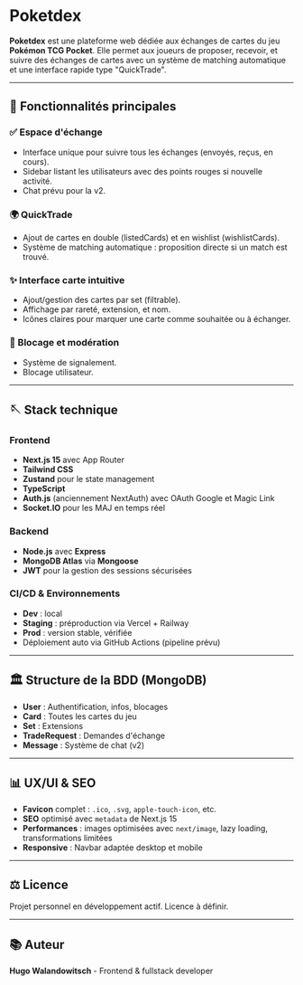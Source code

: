 # Poketdex

**Poketdex** est une plateforme web dédiée aux échanges de cartes du jeu **Pokémon TCG Pocket**. Elle permet aux joueurs de proposer, recevoir, et suivre des échanges de cartes avec un système de matching automatique et une interface rapide type "QuickTrade".

---

## 🚀 Fonctionnalités principales

### ✅ Espace d'échange

- Interface unique pour suivre tous les échanges (envoyés, reçus, en cours).
- Sidebar listant les utilisateurs avec des points rouges si nouvelle activité.
- Chat prévu pour la v2.

### 🌍 QuickTrade

- Ajout de cartes en double (listedCards) et en wishlist (wishlistCards).
- Système de matching automatique : proposition directe si un match est trouvé.

### ✨ Interface carte intuitive

- Ajout/gestion des cartes par set (filtrable).
- Affichage par rareté, extension, et nom.
- Icônes claires pour marquer une carte comme souhaitée ou à échanger.

### 🚫 Blocage et modération

- Système de signalement.
- Blocage utilisateur.

---

## 🪡 Stack technique

### Frontend

- **Next.js 15** avec App Router
- **Tailwind CSS**
- **Zustand** pour le state management
- **TypeScript**
- **Auth.js** (anciennement NextAuth) avec OAuth Google et Magic Link
- **Socket.IO** pour les MAJ en temps réel

### Backend

- **Node.js** avec **Express**
- **MongoDB Atlas** via **Mongoose**
- **JWT** pour la gestion des sessions sécurisées

### CI/CD & Environnements

- **Dev** : local
- **Staging** : préproduction via Vercel + Railway
- **Prod** : version stable, vérifiée
- Déploiement auto via GitHub Actions (pipeline prévu)

---

## 🏛️ Structure de la BDD (MongoDB)

- **User** : Authentification, infos, blocages
- **Card** : Toutes les cartes du jeu
- **Set** : Extensions
- **TradeRequest** : Demandes d'échange
- **Message** : Système de chat (v2)

---

## 📊 UX/UI & SEO

- **Favicon** complet : `.ico`, `.svg`, `apple-touch-icon`, etc.
- **SEO** optimisé avec `metadata` de Next.js 15
- **Performances** : images optimisées avec `next/image`, lazy loading, transformations limitées
- **Responsive** : Navbar adaptée desktop et mobile

---

## ⚖️ Licence

Projet personnel en développement actif. Licence à définir.

---

## 📚 Auteur

**Hugo Walandowitsch** - Frontend & fullstack developer
